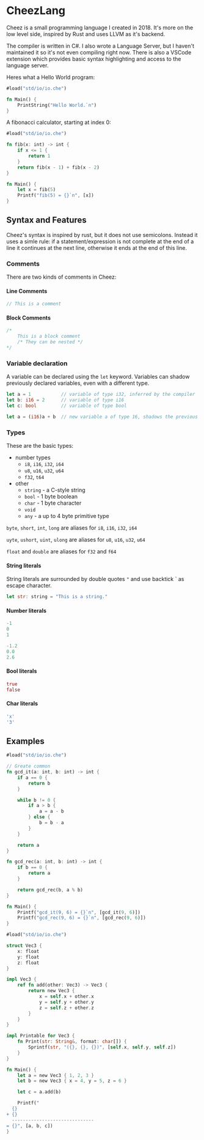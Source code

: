 # CheezLang

Cheez is a small programming language I created in 2018. It's more on the low level side, inspired by Rust and uses LLVM as it's backend.

The compiler is written in C#. I also wrote a Language Server, but I haven't maintained it so it's not even compiling right now. There is also a VSCode extension which provides basic syntax highlighting and access to the language server.

Heres what a Hello World program:
```rust
#load("std/io/io.che")

fn Main() {
    PrintString("Hello World.`n")
}
```

A fibonacci calculator, starting at index 0:
```rust
#load("std/io/io.che")

fn fib(x: int) -> int {
    if x <= 1 {
        return 1
    }
    return fib(x - 1) + fib(x - 2)
}

fn Main() {
    let x = fib(5)
    Printf("fib(5) = {}`n", [x])
}
```

## Syntax and Features

Cheez's syntax is inspired by rust, but it does not use semicolons.
Instead it uses a simle rule: if a statement/expression is not complete at the end of a line it continues at the next line, otherwise it ends at the end of this line.

### Comments
There are two kinds of comments in Cheez: 
#### Line Comments
```rust
// This is a comment
```
#### Block Comments
```rust
/*
    This is a block comment
    /* They can be nested */
*/
```

### Variable declaration
A variable can be declared using the `let` keyword. Variables can shadow previously declared variables, even with a different type.
```rust
let a = 1           // variable of type i32, inferred by the compiler
let b: i16 = 2      // variable of type i16
let c: bool         // variable of type bool

let a = (i16)a + b  // new variable a of type 16, shadows the previous a
```

### Types
These are the basic types:
- number types
  - `i8`, `i16`, `i32`, `i64`
  - `u8`, `u16`, `u32`, `u64`
  - `f32`, `t64`
- other
  - `string` - a C-style string
  - `bool` - 1 byte boolean
  - `char` - 1 byte character
  - `void`
  - `any`  - a up to 4 byte primitive type

`byte`, `short`, `int`, `long` are aliases for  `i8`, `i16`, `i32`, `i64`

`uyte`, `ushort`, `uint`, `ulong` are aliases for  `u8`, `u16`, `u32`, `u64`

`float` and `double` are aliases for `f32` and `f64`


#### String literals
String literals are surrounded by double quotes `"` and use backtick ` as escape character.
```rust
let str: string = "This is a string."
```

#### Number literals
```rust
-1
0
1

-1.2
0.0
2.6
```

#### Bool literals
```rust
true
false
```

#### Char literals
```rust
'x'
'3'
```

### 

## Examples
```rust
#load("std/io/io.che")

// Greate common
fn gcd_it(a: int, b: int) -> int {
    if a == 0 {
        return b
    }

    while b != 0 {
        if a > b {
            a = a - b
        } else {
            b = b - a
        }
    }

    return a
}

fn gcd_rec(a: int, b: int) -> int {
    if b == 0 {
        return a
    }

    return gcd_rec(b, a % b)
}

fn Main() {
    Printf("gcd_it(9, 6) = {}`n", [gcd_it(9, 6)])
    Printf("gcd_rec(9, 6) = {}`n", [gcd_rec(9, 6)])
}
```

```rust
#load("std/io/io.che")

struct Vec3 {
    x: float
    y: float
    z: float
}

impl Vec3 {
    ref fn add(other: Vec3) -> Vec3 {
        return new Vec3 {
            x = self.x + other.x
            y = self.y + other.y
            z = self.z + other.z
        }
    }
}

impl Printable for Vec3 {
    fn Print(str: String&, format: char[]) {
        Sprintf(str, "({}, {}, {})", [self.x, self.y, self.z])
    }
}

fn Main() {
    let a = new Vec3 { 1, 2, 3 }
    let b = new Vec3 { x = 4, y = 5, z = 6 }

    let c = a.add(b)

    Printf("
  {}
+ {}
  ------------------------------
= {}", [a, b, c])
}
```
